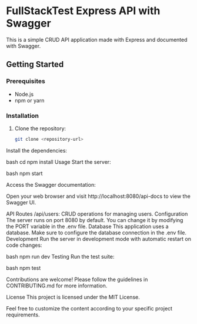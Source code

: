 # FullStackTest Express API with Swagger

This is a simple CRUD API application made with Express and documented with Swagger.

## Getting Started

### Prerequisites

- Node.js
- npm or yarn

### Installation

1. Clone the repository:

   ```bash
   git clone <repository-url>
Install the dependencies:

bash
cd <project-folder>
npm install
Usage
Start the server:

bash
npm start

Access the Swagger documentation:

Open your web browser and visit http://localhost:8080/api-docs to view the Swagger UI.

API Routes
/api/users: CRUD operations for managing users.
Configuration
The server runs on port 8080 by default. You can change it by modifying the PORT variable in the .env file.
Database
This application uses a database. Make sure to configure the database connection in the .env file.
Development
Run the server in development mode with automatic restart on code changes:

bash
npm run dev
Testing
Run the test suite:

bash
npm test

Contributions are welcome! Please follow the guidelines in CONTRIBUTING.md for more information.

License
This project is licensed under the MIT License.


Feel free to customize the content according to your specific project requirements.